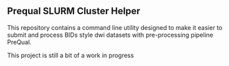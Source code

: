 ## Prequal SLURM Cluster Helper

This repository contains a command line utility designed to make it easier to submit and process BIDs style dwi datasets with pre-processing pipeline PreQual.

This project is still a bit of a work in progress